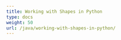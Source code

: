 ```yaml
---
title: Working with Shapes in Python
type: docs
weight: 50
url: /java/working-with-shapes-in-python/
---
```


